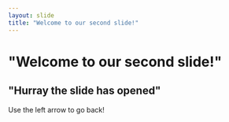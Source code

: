 ```yaml
---
layout: slide
title: "Welcome to our second slide!"
---
```

# "Welcome to our second slide!"
## "Hurray the slide has opened"
Use the left arrow to go back!
